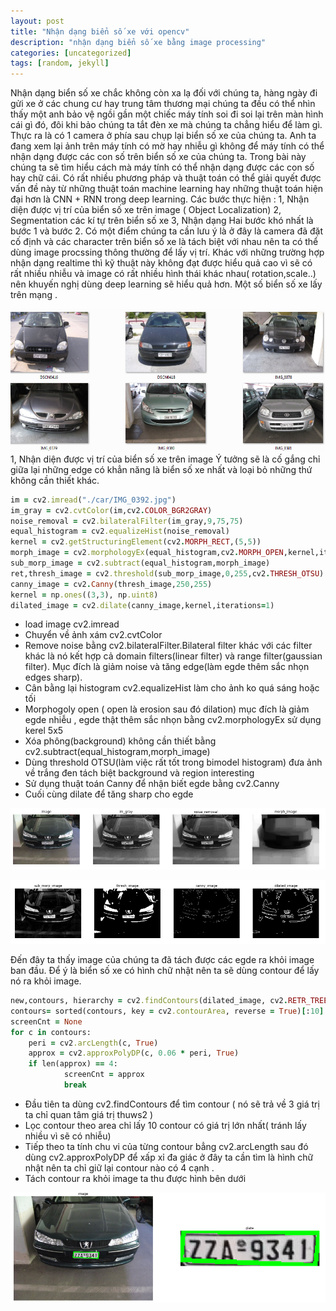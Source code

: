```yaml
---
layout: post
title: "Nhận dạng biển số xe với opencv"
description: "nhận dạng biển số xe bằng image processing"
categories: [uncategorized]
tags: [random, jekyll]
---
```

Nhận dạng biển số xe chắc không còn xa lạ đối với chúng ta, hàng ngày đi gửi xe ở các chung cư hay trung tâm thương mại chúng ta đều có thể nhìn thấy một anh bảo vệ ngồi gần một chiếc máy tính soi đi soi lại trên màn hình cái gì đó, đôi khi bảo chúng ta tắt đèn xe mà chúng ta chẳng hiểu để làm gì. Thực ra là có 1 camera ở phía sau chụp lại biển số xe của chúng ta. Anh ta đang xem lại ảnh trên máy tính có mờ hay nhiễu gì không để máy tính có thể nhận dạng được các con số trên biển số xe của chúng ta. Trong bài này chúng ta sẽ tìm hiểu cách mà máy tính có thể nhận dạng được các con số hay chữ cái. Có rất nhiều phương pháp và thuật toán có thể giải quyết được vấn đề này từ những thuật toán machine learning hay những thuật toán hiện đại hơn là CNN + RNN trong deep learning.
Các bước thực hiện :
1, Nhận diện được vị trí của biển số xe trên image ( Object Localization)
2, Segmentation các kí tự trên biển số xe
3, Nhận dạng
Hai bước khó nhất là bước 1 và bước 2. Có một điểm chúng ta cần lưu ý là ở đây là camera đã đặt cố định và các character trên biển số xe
là tách biệt với nhau nên ta có thể dùng image procssing thông thường để lấy vị trí. Khác với những trường hợp nhận dạng realtime thì kỹ
thuật này không đạt được hiểu quả cao vì sẽ có rất nhiều nhiễu và image có rất nhiều hình thái khác nhau( rotation,scale..) nên khuyến nghị dùng deep learning sẽ hiểu quả hơn.
Một số biển số xe lấy trên mạng .


![car](/assets/images/image1.jpg)
1, Nhận diện được vị trí của biển số xe trên image
Ý tưởng sẽ là cố gắng chỉ giữa lại những edge có khẳn năng là biển số xe nhất và loại bỏ những thứ không cần thiết khác.
~~~ ruby
im = cv2.imread("./car/IMG_0392.jpg")
im_gray = cv2.cvtColor(im,cv2.COLOR_BGR2GRAY)
noise_removal = cv2.bilateralFilter(im_gray,9,75,75)
equal_histogram = cv2.equalizeHist(noise_removal)
kernel = cv2.getStructuringElement(cv2.MORPH_RECT,(5,5))
morph_image = cv2.morphologyEx(equal_histogram,cv2.MORPH_OPEN,kernel,iterations=20)
sub_morp_image = cv2.subtract(equal_histogram,morph_image)
ret,thresh_image = cv2.threshold(sub_morp_image,0,255,cv2.THRESH_OTSU)
canny_image = cv2.Canny(thresh_image,250,255)
kernel = np.ones((3,3), np.uint8)
dilated_image = cv2.dilate(canny_image,kernel,iterations=1)
~~~
* load image cv2.imread
* Chuyển về ảnh xám cv2.cvtColor
* Remove noise bằng cv2.bilateralFilter.Bilateral filter khác với các filter khác là nó kết hợp cả domain filters(linear filter) và
 range filter(gaussian filter). Mục đích là giảm noise và tăng edge(làm egde thêm sắc nhọn edges sharp).
 * Cân bằng lại histogram cv2.equalizeHist làm cho ảnh ko quá sáng hoặc tối 
 * Morphogoly open ( open là erosion sau đó dilation) mục đích là giảm egde nhiễu , egde thật thêm sắc nhọn bằng cv2.morphologyEx sử dụng kerel 5x5
 * Xóa phông(background) không cần thiết bằng cv2.subtract(equal_histogram,morph_image)
 * Dùng threshold OTSU(làm việc rất tốt trong bimodel histogram) đưa ảnh về trắng đen tách biệt background và region interesting
 * Sử dụng thuật toán Canny để nhận biết egde bằng cv2.Canny
 * Cuối cùng dilate để tăng sharp cho egde
 
 ![car1](/assets/images/car1.jpg)
 
 ![car2](/assets/images/car2.jpg)
 
Đến đây ta thấy image của chúng ta đã tách được các egde ra khỏi image ban đầu. Để ý là biển số xe có hình chữ nhật nên ta sẽ dùng contour để lấy nó ra khỏi image.
~~~ ruby
new,contours, hierarchy = cv2.findContours(dilated_image, cv2.RETR_TREE, cv2.CHAIN_APPROX_SIMPLE)
contours= sorted(contours, key = cv2.contourArea, reverse = True)[:10]
screenCnt = None
for c in contours:
    peri = cv2.arcLength(c, True)
    approx = cv2.approxPolyDP(c, 0.06 * peri, True) 
    if len(approx) == 4:
            screenCnt = approx
            break
~~~
* Đầu tiên ta dùng cv2.findContours để tìm contour ( nó sẽ trả về 3 giá trị ta chỉ quan tâm giá trị thuws2 )
* Lọc contour theo area chỉ lấy 10 contour có giá trị lớn nhất( tránh lấy nhiều vì sẽ có nhiễu)
* Tiếp theo ta tính chu vi của từng contour bẳng cv2.arcLength sau đó dùng cv2.approxPolyDP để xấp xỉ đa giác ở đây ta cần tìm là hình chữ nhật nên ta chỉ giữ lại contour nào có 4 cạnh .
* Tách contour ra khỏi image ta thu được hình bên dưới

![plate](/assets/images/plate.jpg)

